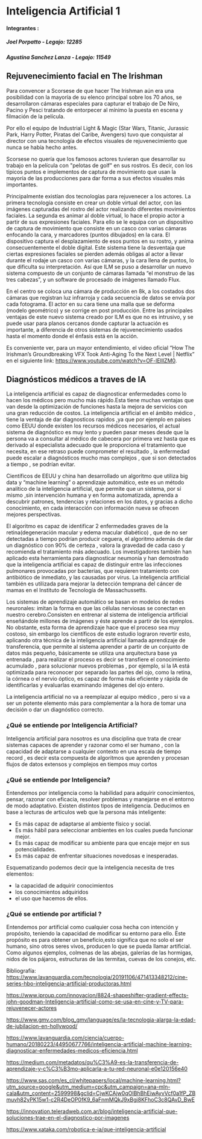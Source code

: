 # Inteligencia Artificial 1

#### **Integrantes** : 
##### Joel Porpatto  - Legajo: 12285
##### Agustina Sanchez Lanza - Legajo: 11549

## Rejuvenecimiento facial en The Irishman
Para convencer a Scorsese de que hacer The Irishman aún era una posibilidad con la mayoría de su elenco principal sobre los 70 años, se desarrollaron cámaras especiales para capturar el trabajo de De Niro, Pacino y Pesci tratando de entorpecer al mínimo la puesta en escena y filmación de la película. 

Por ello el equipo de Industrial Light & Magic (Star Wars, Titanic, Jurassic Park, Harry Potter, Piratas del Caribe, Avengers) tuvo que conquistar al director con una tecnología de efectos visuales de rejuvenecimiento que nunca se había hecho antes. 

Scorsese no quería que los famosos actores tuvieran que desarrollar su trabajo en la película con "pelotas de golf" en sus rostros. Es decir, con los típicos puntos e implementos de captura de movimiento que usan la mayoría de las producciones para dar forma a sus efectos visuales más importantes.

Principalmente existían dos tecnologías para rejuvenecer a los actores. La primera tecnología consiste en crear un doble virtual del actor, con las imágenes capturadas del rostro del actor realizando diferentes movimientos faciales. La segunda es animar al doble virtual, lo hace el propio actor a partir de sus expresiones faciales. Para ello se le equipa con un dispositivo de captura de movimiento que consiste en un casco con varias cámaras enfocando la cara, y marcadores (puntos dibujados) en la cara. El dispositivo captura el desplazamiento de esos puntos en su rostro, y anima consecuentemente el doble digital. Este sistema tiene la desventaja que ciertas expresiones faciales se pierden además obligas al actor a llevar durante el rodaje un casco con varias cámaras, y la cara llena de puntos, lo que dificulta su interpretación.
Así que ILM se puso a desarrollar un nuevo sistema compuesto de un conjunto de cámaras llamada “el monstruo de las tres cabezas”, y un software de procesado de imágenes llamado Flux.

En el centro se coloca una cámara de producción en 8k, a los costados dos cámaras que registran luz infrarroja y cada secuencia de datos se envía por cada fotograma. El actor en su cara tiene una malla que se deforma (modelo geométrico) y se corrige en post producción. 
Entre las principales ventajas de este nuevo sistema creado por ILM es que no es intrusivo, y se puede usar para planos cercanos donde capturar la actuación es importante, a diferencia de otros sistemas de rejuvenecimiento usados hasta el momento donde el énfasis está en la acción.

Es conveniente ver, para un mayor entendimiento, el video oficial “How The Irishman’s Groundbreaking VFX Took Anti-Aging To the Next Level | Netflix” en el siguiente link: https://www.youtube.com/watch?v=OF-lElIlZM0.


## Diagnósticos médicos a traves de IA

La inteligencia artificial es capaz de diagnosticar enfermedades como lo hacen los médicos pero mucho más rápido.Esta tiene muchas ventajas que van desde la optimización de funciones hasta la mejora de servicios con una gran reducción de costos.
La inteligencia artificial en el ámbito médico , tiene la ventaja de dar diagnosticos rapidos ,ya que por ejemplo en países como EEUU donde existen los recursos médicos necesarios, el actual sistema de diagnóstico es muy lento y pueden pasar meses desde que la persona va a consultar al médico de cabecera por primera vez hasta que es derivado al especialista adecuado que le proporciona el tratamiento que necesita, en ese retraso puede comprometer el resultado , la enfermedad puede escalar a diagnósticos mucho mas complejos , que si son detectados a tiempo , se podrían evitar. 

Científicos de EEUU y china han desarrollado un algoritmo que utiliza big data y “machine learning” o aprendizaje automático, este es un método analítico de la inteligencia artificial, que permite que un sistema, por sí mismo ,sin intervención humana y en forma automatizada, aprenda a descubrir patrones, tendencias y relaciones en los datos, y gracias a dicho conocimiento, en cada interacción con información nueva se ofrecen mejores perspectivas.

El algoritmo es capaz de identificar 2 enfermedades graves de la retina(degeneración macular y edema macular diabético) , que de no ser detectadas a tiempo podrían producir ceguera, el algoritmo además de dar un diagnóstico con 90% de certeza , valora la gravedad de cada caso y recomienda el tratamiento más adecuado. 
Los investigadores también han aplicado esta herramienta para diagnosticar neumonía y han demostrado que la inteligencia artificial es capaz de distinguir entre las infecciones pulmonares provocadas por bacterias, que requieren tratamiento con antibiótico de inmediato, y las causadas por virus.
La inteligencia artificial también es utilizada para mejorar la detección temprana del cáncer de mamas en el Instituto de Tecnología de Massachussetts.

Los sistemas de aprendizaje automático se basan en modelos de redes neuronales: imitan la forma en que las células nerviosas se conectan en nuestro cerebro.Consisten en entrenar al sistema de inteligencia artificial enseñándole millones de imágenes y éste aprende a partir de los ejemplos. No obstante, esta forma de aprendizaje hace que el proceso sea muy costoso, sin embargo los científicos de este estudio lograron revertir esto, aplicando otra técnica de la inteligencia artificial llamada aprendizaje de transferencia, que permite al sistema aprender a partir de un conjunto de datos más pequeño, básicamente se utiliza una arquitectura base ya entrenada , para realizar el proceso es decir se transfiere el conocimiento acumulado , para solucionar nuevos problemas , por ejemplo, si la IA está optimizada para reconocer por separado las partes del ojo, como la retina, la córnea o el nervio óptico, es capaz de forma más eficiente y rápida de identificarlas y evaluarlas examinando imágenes del ojo entero.

La inteligencia artificial no va a reemplazar al equipo médico , pero si va a ser un potente elemento más para complementar a la hora de tomar una decisión o dar un diagnóstico correcto.

### ¿Qué se entiende por Inteligencia Artificial?

Inteligencia artificial para nosotros es una disciplina que trata de crear sistemas capaces de aprender y razonar como el ser humano , con la capacidad de adaptarse a cualquier contexto en una escala de tiempo record , es decir esta compuesta de algoritmos que aprenden y procesan flujos de datos extensos y complejos en tiempos muy cortos 

### ¿Qué se entiende por Inteligencia?

Entendemos por inteligencia como la habilidad para adquirir conocimientos, pensar, razonar con eficacia, resolver problemas y manejarse en el entorno de modo adaptativo. Existen distintos tipos de inteligencia. Deducimos en base a lecturas de articulos web que la persona más inteligente:
- Es más capaz de adaptarse al ambiente físico y social.
- Es más hábil para seleccionar ambientes en los cuales pueda funcionar mejor.
- Es más capaz de modificar su ambiente para que encaje mejor en sus potencialidades.
- Es más capaz de enfrentar situaciones novedosas e inesperadas.

Esquematizando podemos decir que la inteligencia necesita de tres elementos:
- la capacidad de adquirir conocimientos
- los conocimientos adquiridos
- el uso que hacemos de ellos.


### ¿Qué se entiende por artificial ?

Entendemos por artificial como cualquier cosa hecha con intención y propósito, teniendo la capacidad de modificar su entorno para ello. Este propósito es para obtener un beneficio,esto significa que no solo el ser humano, sino otros seres vivos, producen lo que se pueda llamar artificial. Como algunos ejemplos, colmenas de las abejas, galerías de las hormigas, nidos de los pájaros, estructuras de las termitas, cuevas de los conejos, etc.


Bibliografía:
https://www.lavanguardia.com/tecnologia/20191106/471413348212/cine-series-hbo-inteligencia-artificial-productoras.html

https://www.iproup.com/innovacion/8824-shapeshifter-gradient-effects-john-goodman-Inteligencia-artificial-como-se-usa-en-cine-y-TV-para-rejuvenecer-actores

https://www.gmv.com/blog_gmv/language/es/la-tecnologia-alarga-la-edad-de-jubilacion-en-hollywood/

https://www.lavanguardia.com/ciencia/cuerpo-humano/20180223/44950677766/inteligencia-artificial-machine-learning-diagnosticar-enfermedades-medicos-eficiencia.html

https://medium.com/metadatos/qu%C3%A9-es-la-transferencia-de-aprendizaje-y-c%C3%B3mo-aplicarla-a-tu-red-neuronal-e0e120156e40

https://www.sas.com/es_cl/whitepapers/local/machine-learning.html?utm_source=google&utm_medium=cpc&utm_campaign=ana-mln-cala&utm_content=2599998&gclid=CjwKCAjw0qOIBhBhEiwAyvVcf0a1fP_ZBmuvh82yPK15w1-c2R4DeOP0fK9_6aFnmMQkJ9xBgi8KFhoC3c8QAvD_BwE

https://innovation.teleradweb.com.ar/blog/inteligencia-artificial-que-soluciones-trae-en-el-diagnostico-por-imagenes

https://www.xataka.com/robotica-e-ia/que-inteligencia-artificial

